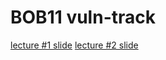# BOB11 vuln-track

[lecture #1 slide](https://drive.google.com/file/d/1xSUQROwABtyEyiJvRvFFWn6oxmdNY6Mr/view?usp=sharing)
[lecture #2 slide](https://drive.google.com/file/d/1yxwcNAhi7ferzmWZxNvIz8Kv94DRHhzK/view?usp=sharing)
